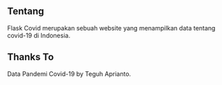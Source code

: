 ## Tentang
Flask Covid merupakan sebuah website yang menampilkan data tentang covid-19 di Indonesia.

## Thanks To
Data Pandemi Covid-19 by Teguh Aprianto.
